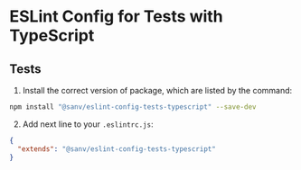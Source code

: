 # ESLint Config for Tests with TypeScript

## Tests

1. Install the correct version of package, which are listed by the command:

```bash
npm install "@sanv/eslint-config-tests-typescript" --save-dev
```

2. Add next line to your `.eslintrc.js`:

```json
{
  "extends": "@sanv/eslint-config-tests-typescript"
}
```
